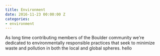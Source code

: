 ```yaml
---
title: Environment
date: 2016-11-23 00:00:00 Z
categories:
- environment
---
```


As long time contributing members of the Boulder community we're dedicated to environmentally responsible practices that seek to minimize waste and pollution in both the local and global spheres. hello